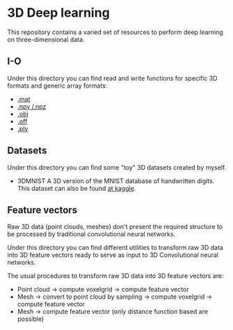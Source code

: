 # 3D Deep learning

This repository contains a varied set of resources to perform deep learning on three-dimensional data.

## I-O 

Under this directory you can find read and write functions for specific 3D formats and generic array formats:

- [.mat](https://es.mathworks.com/help/matlab/import_export/mat-file-versions.html)
- [.npy /.npz](https://docs.scipy.org/doc/numpy-dev/neps/npy-format.html)
- [.obj](https://en.wikipedia.org/wiki/Wavefront_.obj_file)
- [.off](https://en.wikipedia.org/wiki/OFF_(file_format))
- [.ply](https://en.wikipedia.org/wiki/PLY_(file_format))

## Datasets

Under this directory you can find some "toy" 3D datasets created by myself.

- 3DMNIST
    A 3D version of the MNIST database of handwritten digits.
    This dataset can also be found [at kaggle](https://www.kaggle.com/daavoo/3d-mnist).

## Feature vectors

Raw 3D data (point clouds, meshes) don't present the required structure to be processed by traditional convolutional neural networks. 

Under this directory you can find different utilities to transform raw 3D data into 3D feature vectors ready to serve as input to 3D Convolutional neural networks.

The usual procedures to transform raw 3D data into 3D feature vectors are:

- Point cloud -> compute voxelgrid -> compute feature vector 
- Mesh -> convert to point cloud by sampling -> compute voxelgrid -> compute feature vector
- Mesh -> compute feature vector (only distance function based are possible)

